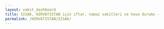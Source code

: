 ```yaml
---
layout: vakit_dashboard
title: SISAK, HIRVATISTAN için iftar, namaz vakitleri ve hava durumu - ilçe/eyalet seç
permalink: /HIRVATISTAN/SISAK/
---
```


<script type="text/javascript">
  var GLOBAL_COUNTRY = 'HIRVATISTAN';
  var GLOBAL_CITY = 'SISAK';
  var GLOBAL_STATE = '';
  var lat = 72;
  var lon = 21;
</script>

